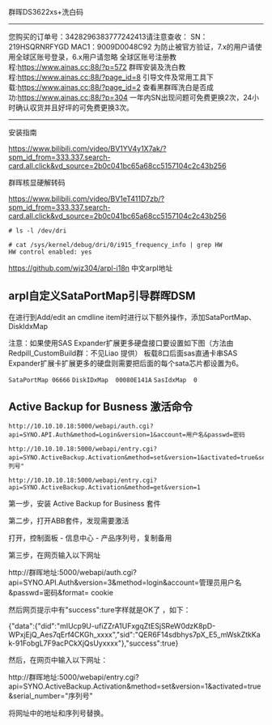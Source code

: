 

群晖DS3622xs+洗白码

----------------------------------------------------

您购买的订单号：3428296383777242413请注意查收：
SN：219HSQRNRFYGD MAC1：9009D0048C92
为防止被官方验证，7.x的用户请使用全球区账号登录，6.x用户请忽略
全球区账号注册教程:https://www.ainas.cc:88/?p=572
群晖安装及洗白教程:https://www.ainas.cc:88/?page_id=8
引导文件及常用工具下载:https://www.ainas.cc:88/?page_id=2
查看黑群晖洗白是否成功:https://www.ainas.cc:88/?p=304
一年内SN出现问题可免费更换2次，24小时确认収货并且好坪的可免费更换3次。

-------------



安装指南

https://www.bilibili.com/video/BV1YV4y1X7ak/?spm_id_from=333.337.search-card.all.click&vd_source=2b0c041bc65a68cc5157104c2c43b256



群晖核显硬解转码

https://www.bilibili.com/video/BV1eT411D7zb/?spm_id_from=333.337.search-card.all.click&vd_source=2b0c041bc65a68cc5157104c2c43b256



```
# ls -l /dev/dri

# cat /sys/kernel/debug/dri/0/i915_frequency_info | grep HW
HW control enabled: yes
```



https://github.com/wjz304/arpl-i18n 中文arpl地址



## arpl自定义SataPortMap引导群晖DSM

在进行到Add/edit an cmdline item时进行以下额外操作，添加SataPortMap、DiskIdxMap



注意：如果使用SAS Expander扩展更多硬盘接口要设置如下图（方法由Redpill_CustomBuild群：不见Liao 提供）
板载8口后面sas直通卡串SAS Expander扩展卡扩展更多的硬盘则需要把后面的每个sata芯片都设置为6。

`SataPortMap 06666`
`DiskIDxMap  00080E141A`
`SasIdxMap	0`



## Active Backup for Busness 激活命令

```
http://10.10.10.18:5000/webapi/auth.cgi?api=SYNO.API.Auth&method=Login&version=1&account=用户名&passwd=密码

http://10.10.10.18:5000/webapi/entry.cgi?api=SYNO.ActiveBackup.Activation&method=set&version=1&activated=true&serial_number="序列号"

http://10.10.10.18:5000/webapi/entry.cgi?api=SYNO.ActiveBackup.Activation&method=get&version=1

```

第一步，安装 Active Backup for Business 套件 


第二步，打开ABB套件，发现需要激活 

打开，控制面板 - 信息中心 - 产品序列号，复制备用

第三步，在网页输入以下网址

http://群晖地址:5000/webapi/auth.cgi?api=SYNO.API.Auth&version=3&method=login&account=管理员用户名&passwd=密码&format= cookie

然后网页提示中有"success":ture字样就是OK了 ，如下：

{"data":{"did":"mIUcp9U-ufiZZrA1UFxgqZtESjSReW0dzK8pD-WPxjEjQ_Aes7qErf4CKGh_xxxx","sid":"QER6F14sdbhys7pX_E5_mWskZtkKak-91FobgL7F9acPCkXjQsUyxxxx"},"success":true}

然后，在网页中输入以下网址：

http://群晖地址:5000/webapi/entry.cgi?api=SYNO.ActiveBackup.Activation&method=set&version=1&activated=true&serial_number="序列号"

将网址中的地址和序列号替换。 
